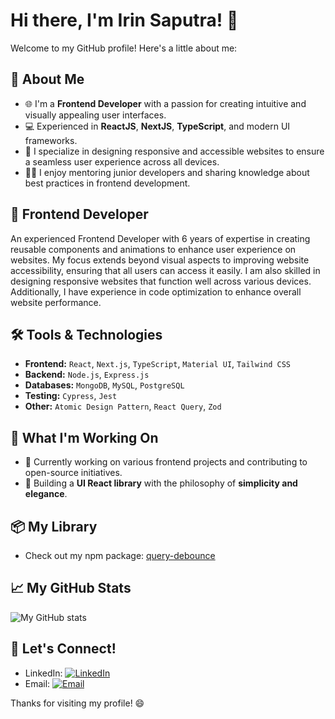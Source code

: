 # Hi there, I'm Irin Saputra! 👋

Welcome to my GitHub profile! Here's a little about me:

## 🚀 About Me
- 🌐 I'm a **Frontend Developer** with a passion for creating intuitive and visually appealing user interfaces.
- 💻 Experienced in **ReactJS**, **NextJS**, **TypeScript**, and modern UI frameworks.
- 🎨 I specialize in designing responsive and accessible websites to ensure a seamless user experience across all devices.
- 🧑‍🏫 I enjoy mentoring junior developers and sharing knowledge about best practices in frontend development.

## 🎨 Frontend Developer

An experienced Frontend Developer with 6 years of expertise in creating reusable components and animations to enhance user experience on websites. My focus extends beyond visual aspects to improving website accessibility, ensuring that all users can access it easily. I am also skilled in designing responsive websites that function well across various devices. Additionally, I have experience in code optimization to enhance overall website performance.

## 🛠️ Tools & Technologies
- **Frontend:** `React`, `Next.js`, `TypeScript`, `Material UI`, `Tailwind CSS`
- **Backend:** `Node.js`, `Express.js`
- **Databases:** `MongoDB`, `MySQL`, `PostgreSQL`
- **Testing:** `Cypress`, `Jest`
- **Other:** `Atomic Design Pattern`, `React Query`, `Zod`

## 🌱 What I'm Working On
- 🔨 Currently working on various frontend projects and contributing to open-source initiatives.
- 🚧 Building a **UI React library** with the philosophy of **simplicity and elegance**.

## 📦 My Library
- Check out my npm package: [query-debounce](https://www.npmjs.com/package/query-debounce)

## 📈 My GitHub Stats
![My GitHub stats](https://github-readme-stats.vercel.app/api?username=YOUR_USERNAME&show_icons=true&theme=radical)

## 🤝 Let's Connect!
- LinkedIn: [![LinkedIn](https://img.shields.io/badge/LinkedIn-Irin%20Saputra-blue?logo=linkedin&logoColor=white)](https://www.linkedin.com/in/irin-saputra/)
- Email: [![Email](https://img.shields.io/badge/Email-irin.devstart@gmail.com-red?logo=gmail&logoColor=white)](mailto:irin.devstart@gmail.com)

Thanks for visiting my profile! 😄
